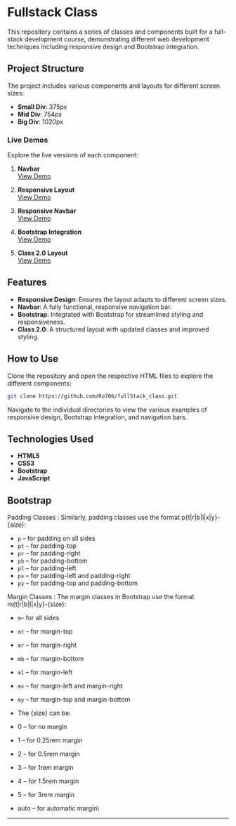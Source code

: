 # Fullstack Class

This repository contains a series of classes and components built for a full-stack development course, demonstrating different web development techniques including responsive design and Bootstrap integration.

## Project Structure

The project includes various components and layouts for different screen sizes:

- **Small Div**: 375px
- **Mid Div**: 754px
- **Big Div**: 1020px

### Live Demos
Explore the live versions of each component:

1. **Navbar**  
   [View Demo](https://ro706.github.io/fullStack_class/Nav_bar)

2. **Responsive Layout**  
   [View Demo](https://ro706.github.io/fullStack_class/responsive)

3. **Responsive Navbar**  
   [View Demo](https://ro706.github.io/fullStack_class/responsive_Nav_bar)

4. **Bootstrap Integration**  
   [View Demo](https://ro706.github.io/fullStack_class/bootstrap)

5. **Class 2.0 Layout**  
   [View Demo](https://ro706.github.io/fullStack_class/class2.0)

## Features

- **Responsive Design**: Ensures the layout adapts to different screen sizes.
- **Navbar**: A fully functional, responsive navigation bar.
- **Bootstrap**: Integrated with Bootstrap for streamlined styling and responsiveness.
- **Class 2.0**: A structured layout with updated classes and improved styling.

## How to Use

Clone the repository and open the respective HTML files to explore the different components:

```bash
git clone https://github.com/Ro706/fullStack_class.git
```

Navigate to the individual directories to view the various examples of responsive design, Bootstrap integration, and navigation bars.

## Technologies Used

- **HTML5**
- **CSS3**
- **Bootstrap**
- **JavaScript**


## Bootstrap 
Padding Classes : Similarly, padding classes use the format p{t|r|b|l|x|y}-{size}:

- `p` – for padding on all sides
- `pt` – for padding-top
- `pr` – for padding-right
- `pb` – for padding-bottom
- `pl` – for padding-left
- `px` – for padding-left and padding-right
- `py` – for padding-top and padding-bottom

Margin Classes : The margin classes in Bootstrap use the format m{t|r|b|l|x|y}-{size}:
 
- `m`– for all sides
- `mt` – for margin-top
- `mr` – for margin-right
- `mb` – for margin-bottom
- `ml` – for margin-left
- `mx` – for margin-left and margin-right
- `my` – for margin-top and margin-bottom
- The {size} can be:

- 0 – for no margin
- 1 – for 0.25rem margin
- 2 – for 0.5rem margin
- 3 – for 1rem margin
- 4 – for 1.5rem margin
- 5 – for 3rem margin
- auto – for automatic margin\
---
